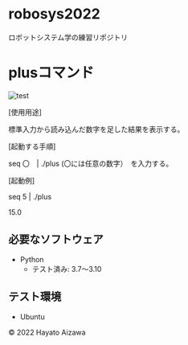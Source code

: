 # robosys2022
ロボットシステム学の練習リポジトリ

# plusコマンド
![test](https://github.com/ahaya8810/robosys2022/actions/workflows/test.yml/badge.svg)

[使用用途]

標準入力から読み込んだ数字を足した結果を表示する。

[起動する手順]

 seq 〇　| ./plus (〇には任意の数字）　を入力する。

[起動例]

 seq 5 | ./plus

 15.0 

## 必要なソフトウェア
* Python
  * テスト済み: 3.7〜3.10

## テスト環境
* Ubuntu

© 2022 Hayato Aizawa

